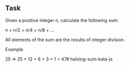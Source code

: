 ## Task

Given a positive integer n, calculate the following sum:

n + n/2 + n/4 + n/8 + ...

All elements of the sum are the results of integer division.

Example

25  =>  25 + 12 + 6 + 3 + 1 = 47# halving-sum-kata-js
